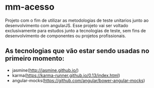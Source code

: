 # mm-acesso

Projeto com o fim de utilizar as metodologias de teste unitarios junto ao desenvolvimento com angularJS.
Esse projeto vai ser voltado exclusivamente para estudos junto a tecnologias de teste, sem fins de desenvolvimento
de componentes ou projetos profissionais.

## As tecnologias que vão estar sendo usadas no primeiro momento:

- jasmine(http://jasmine.github.io/)
- karma(https://karma-runner.github.io/0.13/index.html)
- angular-mocks(https://github.com/angular/bower-angular-mocks)

